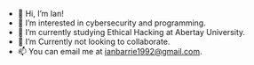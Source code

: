 - 👋 Hi, I’m Ian!
- 👀 I’m interested in cybersecurity and programming.
- 🌱 I’m currently studying Ethical Hacking at Abertay University.
- 💞️ I’m Currently not looking to collaborate.
- 📫 You can email me at ianbarrie1992@gmail.com.

<!---
Raskundah/Raskundah is a ✨ special ✨ repository because its `README.md` (this file) appears on your GitHub profile.
You can click the Preview link to take a look at your changes.
--->

